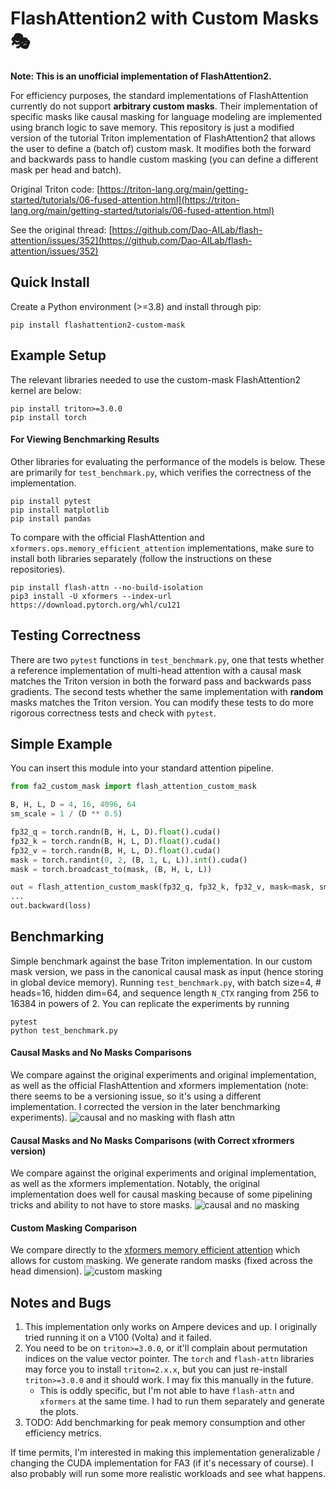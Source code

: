 # FlashAttention2 with Custom Masks 🎭
**Note: This is an unofficial implementation of FlashAttention2.**

For efficiency purposes, the standard implementations of FlashAttention currently do not support **arbitrary custom masks**. 
Their implementation of specific masks like causal masking for language modeling are implemented using branch logic to save memory. This repository is just a modified version of the tutorial Triton implementation of FlashAttention2 that allows the user
to define a (batch of) custom mask. It modifies both the forward and backwards pass to handle custom masking (you can define a different mask per head and batch).
 
Original Triton code: [https://triton-lang.org/main/getting-started/tutorials/06-fused-attention.html](https://triton-lang.org/main/getting-started/tutorials/06-fused-attention.html)

See the original thread: [https://github.com/Dao-AILab/flash-attention/issues/352](https://github.com/Dao-AILab/flash-attention/issues/352)

## Quick Install
Create a Python environment (>=3.8) and install through pip:
```
pip install flashattention2-custom-mask
```

## Example Setup
The relevant libraries needed to use the custom-mask FlashAttention2 kernel are below:
```
pip install triton>=3.0.0
pip install torch
```

#### For Viewing Benchmarking Results
Other libraries for evaluating the performance of the models is below. These are primarily for `test_benchmark.py`, which verifies the correctness of the implementation.
```
pip install pytest
pip install matplotlib
pip install pandas
```
To compare with the official FlashAttention and `xformers.ops.memory_efficient_attention` implementations, make sure to install both libraries separately (follow the instructions on these repositories).
```
pip install flash-attn --no-build-isolation
pip3 install -U xformers --index-url https://download.pytorch.org/whl/cu121
```

## Testing Correctness
There are two `pytest` functions in `test_benchmark.py`, one that tests whether a reference implementation of multi-head attention with a causal mask matches the Triton version in both the forward pass and backwards pass gradients. The second tests whether the same implementation with **random** masks matches the Triton version. You can modify these tests to do more rigorous correctness tests and check with `pytest`.

## Simple Example
You can insert this module into your standard attention pipeline.
```python
from fa2_custom_mask import flash_attention_custom_mask

B, H, L, D = 4, 16, 4096, 64
sm_scale = 1 / (D ** 0.5)

fp32_q = torch.randn(B, H, L, D).float().cuda()
fp32_k = torch.randn(B, H, L, D).float().cuda()
fp32_v = torch.randn(B, H, L, D).float().cuda()
mask = torch.randint(0, 2, (B, 1, L, L)).int().cuda()
mask = torch.broadcast_to(mask, (B, H, L, L))

out = flash_attention_custom_mask(fp32_q, fp32_k, fp32_v, mask=mask, sm_scale=sm_scale)
...
out.backward(loss)
```

## Benchmarking
Simple benchmark against the base Triton implementation. In our custom mask version, we pass in the canonical causal mask as input (hence storing in global device memory). Running `test_benchmark.py`,
with batch size=4, # heads=16, hidden dim=64, and sequence length `N_CTX` ranging from 256 to 16384 in powers of 2. You can replicate the experiments by running
```
pytest
python test_benchmark.py
```

#### Causal Masks and No Masks Comparisons 
We compare against the original experiments and original implementation, as well as the official FlashAttention and xformers implementation (note: there seems to be a versioning issue, so it's using a different implementation. I corrected the version in the later benchmarking experiments). 
![causal and no masking with flash attn](./data/results-causal-fa.png)
 
#### Causal Masks and No Masks Comparisons (with Correct xfrormers version)
We compare against the original experiments and original implementation, as well as the xformers implementation. Notably, the original implementation does well for causal masking because of some pipelining tricks and ability to not have to store masks.
![causal and no masking](./data/results-causal.png)
#### Custom Masking Comparison
We compare directly to the [xformers memory efficient attention](https://facebookresearch.github.io/xformers/components/ops.html) which allows for custom masking. We generate random masks (fixed across the head dimension).
![custom masking](./data/results-random.png)


## Notes and Bugs
1. This implementation only works on Ampere devices and up. I originally tried running it on a V100 (Volta) and it failed. 
2. You need to be on `triton>=3.0.0`, or it'll complain about permutation indices on the value vector pointer. The `torch` and `flash-attn` libraries may force you to install `triton=2.x.x`, but you can just re-install `triton>=3.0.0` and it should work. I may fix this manually in the future.
    * This is oddly specific, but I'm not able to have `flash-attn` and `xformers` at the same time. I had to run them separately and generate the plots.
3. TODO: Add benchmarking for peak memory consumption and other efficiency metrics.

If time permits, I'm interested in making this implementation generalizable / changing the CUDA implementation for FA3 (if it's necessary of course). I also probably will run some more realistic workloads and see what happens.



